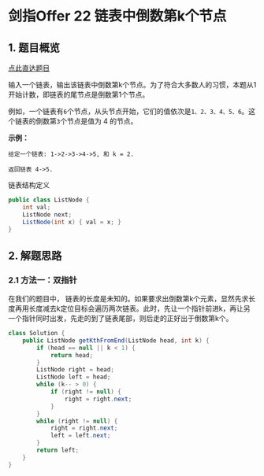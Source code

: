 # 剑指Offer 22 链表中倒数第k个节点

## 1. 题目概览

[点此直达题目](https://leetcode-cn.com/problems/lian-biao-zhong-dao-shu-di-kge-jie-dian-lcof/)

输入一个链表，输出该链表中倒数第k个节点。为了符合大多数人的习惯，本题从1开始计数，即链表的尾节点是倒数第1个节点。

例如，一个链表有```6```个节点，从头节点开始，它们的值依次是```1、2、3、4、5、6```。这个链表的倒数第```3```个节点是值为 4 的节点。

**示例：**

```
给定一个链表: 1->2->3->4->5, 和 k = 2.

返回链表 4->5.
```

链表结构定义
```java
public class ListNode {
    int val;
    ListNode next;
    ListNode(int x) { val = x; }
}
```

## 2. 解题思路

### 2.1 方法一：双指针

在我们的题目中， 链表的长度是未知的。如果要求出倒数第k个元素，显然先求长度再用长度减去k定位目标会遍历两次链表。此时，先让一个指针前进k，再让另一个指针同时出发，先走的到了链表尾部，则后走的正好出于倒数第k个。

```java
class Solution {
    public ListNode getKthFromEnd(ListNode head, int k) {
        if (head == null || k < 1) {
            return head;
        }
        ListNode right = head;
        ListNode left = head;
        while (k-- > 0) {
            if (right != null) {
                right = right.next;
            }
        }
        while (right != null) {
            right = right.next;
            left = left.next;
        }
        return left;
    }
}
```
